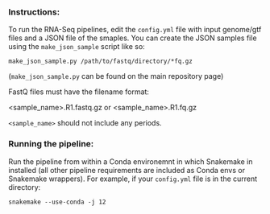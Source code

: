 ### Instructions:

To run the RNA-Seq pipelines, edit the `config.yml` file with input genome/gtf files and a JSON file of the smaples. You can create the JSON samples file using the `make_json_sample` script like so:

```
make_json_sample.py /path/to/fastq/directory/*fq.gz
```

(`make_json_sample.py` can be found on the main repository page)


FastQ files must have the filename format:

<sample_name>.R1.fastq.gz or <sample_name>.R1.fq.gz

`<sample_name>` should not include any periods.

### Running the pipeline:

Run the pipeline from within a Conda environemnt in which Snakemake in installed (all other pipeline requirements are included as Conda envs or Snakemake wrappers). For example, if your `config.yml` file is in the current directory:

```
snakemake --use-conda -j 12
```

